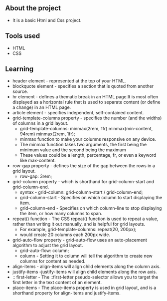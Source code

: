 ## About the project

* It is a basic Html and Css project.

## Tools used

* HTML
* CSS

## Learning

* header element - represented at the top of your HTML.
* blockquote element - specifies a section that is quoted from another source.
* hr element - defines a thematic break in an HTML page.It is most often displayed as a horizontal rule that is used to separate content (or define a change) in an HTML page.
* article element - specifies independent, self-contained content.
* grid-template-columns property - specifies the number (and the widths) of columns in a grid layout.
    * grid-template-columns: minmax(2rem, 1fr) minmax(min-content, 94rem) minmax(2rem, 1fr);
    * minmax function to make your columns responsive on any device.
    * The minmax function takes two arguments, the first being the minimum value and the second being the maximum
    * These values could be a length, percentage, fr, or even a keyword like max-content.
* row-gap property - defines the size of the gap between the rows in a grid layout.
    * row-gap: 3rem;
* grid-column property -  which is shorthand for grid-column-start and grid-column-end. 
    * syntax - grid-column: grid-column-start / grid-column-end;
    * grid-column-start - Specifies on which column to start displaying the item.
    * grid-column-end - Specifies on which column-line to stop displaying the item, or how many columns to span.
* repeat() function - The CSS repeat() function is used to repeat a value, rather than writing it out manually, and is helpful for grid layouts.
    * For example, grid-template-columns: repeat(20, 200px);
    * would create 20 columns each 200px wide.
* grid-auto-flow property - grid-auto-flow uses an auto-placement algorithm to adjust the grid layout.
    * grid-auto-flow: column;
    * column - Setting it to column will tell the algorithm to create new columns for content as needed.
* align-items - align-items will align child elements along the column axis.
* justify-items -justify-items will align child elements along the row axis.
* :: first-letter - The ::first-letter pseudo-selector allows you to target the first letter in the text content of an element.
* place-items - The place-items property is used in grid layout, and is a shorthand property for align-items and justify-items.